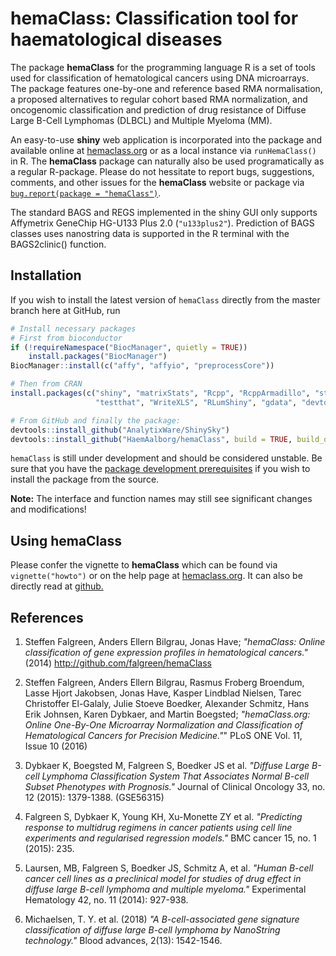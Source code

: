 hemaClass: Classification tool for haematological diseases
==========================================================

The package **hemaClass** for the programming language R is a set of tools used for classification of hematological cancers using DNA microarrays. The package features one-by-one and reference based RMA normalisation, a proposed alternatives to regular cohort based RMA normalization, and oncogenomic classification and prediction of drug resistance of Diffuse Large B-Cell Lymphomas (DLBCL) and Multiple Myeloma (MM).

An easy-to-use **shiny** web application is incorporated into the package and available online at [hemaclass.org](http://hemaclass.org) or as a local instance via `runHemaClass()` in R. The **hemaClass** package can naturally also be used programatically as a regular R-package.
Please do not hessitate to report bugs, suggestions, comments, and other issues for the **hemaClass** website or package via [`bug.report(package = "hemaClass")`](https://github.com/oncoclass/hemaclass/issues/new).

The standard BAGS and REGS implemented in the shiny GUI only supports Affymetrix GeneChip HG-U133 Plus 2.0 (`"u133plus2"`). Prediction of BAGS classes uses nanostring data is supported in the R terminal with the BAGS2clinic() function.

Installation
------------
If you wish to install the latest version of `hemaClass` directly from the master branch here at GitHub, run 

```r
# Install necessary packages
# First from bioconductor
if (!requireNamespace("BiocManager", quietly = TRUE))
    install.packages("BiocManager")
BiocManager::install(c("affy", "affyio", "preprocessCore"))

# Then from CRAN
install.packages(c("shiny", "matrixStats", "Rcpp", "RcppArmadillo", "stringi",
                   "testthat", "WriteXLS", "RLumShiny", "gdata", "devtools"))

# From GitHub and finally the package:
devtools::install_github("AnalytixWare/ShinySky")
devtools::install_github("HaemAalborg/hemaClass", build = TRUE, build_opts = c("--no-resave-data", "--no-manual"))
```

`hemaClass` is still under development and should be considered unstable. Be sure that you have the [package development prerequisites](http://www.rstudio.com/ide/docs/packages/prerequisites) if you wish to install the package from the source.

**Note:** The interface and function names may still see significant changes and
modifications!


Using hemaClass
---------------
Please confer the vignette to **hemaClass** which can be found via `vignette("howto")` or on the help page at [hemaclass.org](http://hemaclass.org).
It can also be directly read at [github.](https://github.com/oncoclass/hemaClass/blob/master/vignettes/howto.Rmd)


References
----------

1. Steffen Falgreen, Anders Ellern Bilgrau, Jonas Have; *"hemaClass: Online classification of gene expression profiles in hematological cancers."* (2014) http://github.com/falgreen/hemaClass

2. Steffen Falgreen, Anders Ellern Bilgrau, Rasmus Froberg Broendum, Lasse Hjort Jakobsen, Jonas Have, Kasper Lindblad Nielsen, Tarec Christoffer El-Galaly, Julie Stoeve Boedker, Alexander Schmitz, Hans Erik Johnsen, Karen Dybkaer, and Martin Boegsted; *"hemaClass.org: Online One-By-One Microarray Normalization and Classification of Hematological Cancers for Precision Medicine."*" PLoS ONE Vol. 11, Issue 10 (2016)

3. Dybkaer K, Boegsted M, Falgreen S, Boedker JS et al. *"Diffuse Large B-cell Lymphoma Classification System That Associates  Normal B-cell Subset Phenotypes with Prognosis."* Journal of Clinical Oncology 33, no. 12 (2015): 1379-1388. (GSE56315)
       
4. Falgreen S, Dybkaer K, Young KH, Xu-Monette ZY et al. *"Predicting response to multidrug regimens in cancer patients using cell line experiments and regularised regression models."* BMC cancer 15, no. 1 (2015): 235.

5. Laursen, MB, Falgreen S, Boedker JS, Schmitz A, et al. *"Human B-cell cancer cell lines as a preclinical model for studies of drug effect in diffuse large B-cell lymphoma and multiple myeloma."* Experimental Hematology 42, no. 11 (2014): 927-938.

6. Michaelsen, T. Y. et al. (2018) *"A B-cell-associated gene signature classification of diffuse large B-cell lymphoma by NanoString technology."* Blood advances, 2(13): 1542-1546.